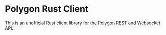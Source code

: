 # Polygon Rust Client

This is an unofficial Rust client library for the [Polygon](https://polygon.io/) REST and Websocket API.
